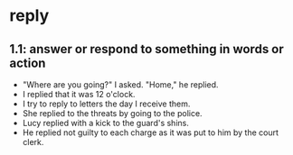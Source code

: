 # reply
## 1.1: answer or respond to something in words or action

  *  "Where are you going?" I asked. "Home," he replied.
  *  I replied that it was 12 o'clock.
  *  I try to reply to letters the day I receive them.
  *  She replied to the threats by going to the police.
  *  Lucy replied with a kick to the guard's shins.
  *  He replied not guilty to each charge as it was put to him by the court clerk.
